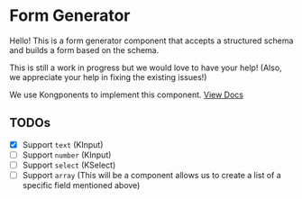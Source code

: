 # Form Generator

Hello! This is a form generator component that accepts a structured schema and builds a form based on the schema.

This is still a work in progress but we would love to have your help! (Also, we appreciate your help in fixing the existing issues!)

We use Kongponents to implement this component. [View Docs](https://alpha--kongponents.netlify.app/)

## TODOs

- [x] Support `text` (KInput)
- [ ] Support `number` (KInput)
- [ ] Support `select` (KSelect)
- [ ] Support `array` (This will be a component allows us to create a list of a specific field mentioned above)

